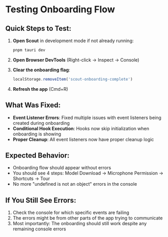 # Testing Onboarding Flow

## Quick Steps to Test:

1. **Open Scout** in development mode if not already running:
   ```bash
   pnpm tauri dev
   ```

2. **Open Browser DevTools** (Right-click → Inspect → Console)

3. **Clear the onboarding flag**:
   ```javascript
   localStorage.removeItem('scout-onboarding-complete')
   ```

4. **Refresh the app** (Cmd+R)

## What Was Fixed:

- **Event Listener Errors**: Fixed multiple issues with event listeners being created during onboarding
- **Conditional Hook Execution**: Hooks now skip initialization when onboarding is showing
- **Proper Cleanup**: All event listeners now have proper cleanup logic

## Expected Behavior:

- Onboarding flow should appear without errors
- You should see 4 steps: Model Download → Microphone Permission → Shortcuts → Tour
- No more "undefined is not an object" errors in the console

## If You Still See Errors:

1. Check the console for which specific events are failing
2. The errors might be from other parts of the app trying to communicate
3. Most importantly: The onboarding should still work despite any remaining console errors
